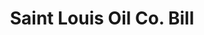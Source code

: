 ---
doi: 10.7916/D8CN8FZZ
date_other: '1890'
date_other_textual: 1890-1899
form: printed ephemera
genre:
- Invoices
name:
- Saint Louis Oil Co
object_in_context_url: https://biggert.cul.columbia.edu/items/view/ave_biggert_00724
subject_hierarchical_geographic:
- St. Louis, Missouri, United States
subject_name:
- Saint Louis Oil Co
title: Saint Louis Oil Co. Bill
sort_title: Saint Louis Oil Co. Bill
call_number: ave_biggert_00724
coordinates:
- 38.62722222222222,-90.19777777777779
pid: ave_biggert_00724
identifiers: ave_biggert_00724
thumbnail: https://derivativo-3.library.columbia.edu/iiif/2/ldpd:345622/full/!256,256/0/native.jpg
permalink: "/items/ave_biggert_00724/"
layout: iiif-image-page
---